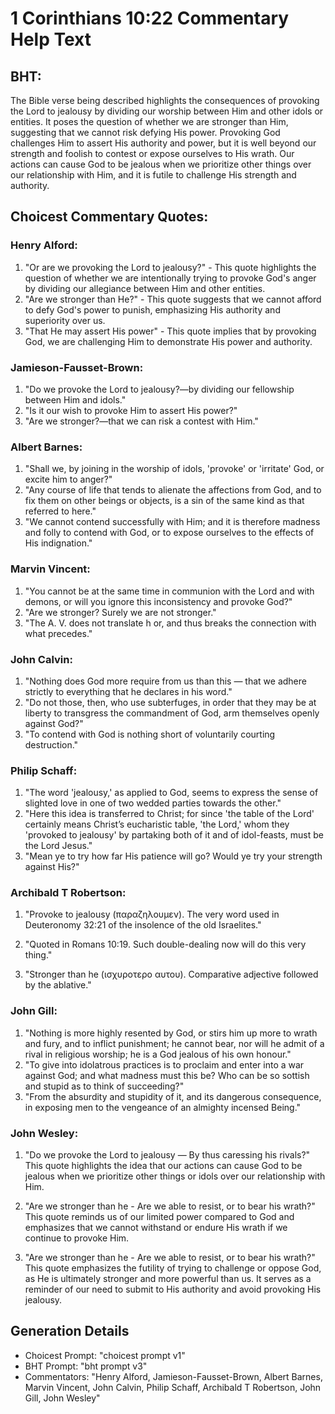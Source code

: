 # 1 Corinthians 10:22 Commentary Help Text

## BHT:
The Bible verse being described highlights the consequences of provoking the Lord to jealousy by dividing our worship between Him and other idols or entities. It poses the question of whether we are stronger than Him, suggesting that we cannot risk defying His power. Provoking God challenges Him to assert His authority and power, but it is well beyond our strength and foolish to contest or expose ourselves to His wrath. Our actions can cause God to be jealous when we prioritize other things over our relationship with Him, and it is futile to challenge His strength and authority.

## Choicest Commentary Quotes:
### Henry Alford:
1. "Or are we provoking the Lord to jealousy?" - This quote highlights the question of whether we are intentionally trying to provoke God's anger by dividing our allegiance between Him and other entities.
2. "Are we stronger than He?" - This quote suggests that we cannot afford to defy God's power to punish, emphasizing His authority and superiority over us.
3. "That He may assert His power" - This quote implies that by provoking God, we are challenging Him to demonstrate His power and authority.

### Jamieson-Fausset-Brown:
1. "Do we provoke the Lord to jealousy?—by dividing our fellowship between Him and idols." 
2. "Is it our wish to provoke Him to assert His power?" 
3. "Are we stronger?—that we can risk a contest with Him."

### Albert Barnes:
1. "Shall we, by joining in the worship of idols, 'provoke' or 'irritate' God, or excite him to anger?"
2. "Any course of life that tends to alienate the affections from God, and to fix them on other beings or objects, is a sin of the same kind as that referred to here."
3. "We cannot contend successfully with Him; and it is therefore madness and folly to contend with God, or to expose ourselves to the effects of His indignation."

### Marvin Vincent:
1. "You cannot be at the same time in communion with the Lord and with demons, or will you ignore this inconsistency and provoke God?"
2. "Are we stronger? Surely we are not stronger."
3. "The A. V. does not translate h or, and thus breaks the connection with what precedes."

### John Calvin:
1. "Nothing does God more require from us than this — that we adhere strictly to everything that he declares in his word."
2. "Do not those, then, who use subterfuges, in order that they may be at liberty to transgress the commandment of God, arm themselves openly against God?"
3. "To contend with God is nothing short of voluntarily courting destruction."

### Philip Schaff:
1. "The word 'jealousy,' as applied to God, seems to express the sense of slighted love in one of two wedded parties towards the other." 
2. "Here this idea is transferred to Christ; for since 'the table of the Lord' certainly means Christ’s eucharistic table, 'the Lord,' whom they 'provoked to jealousy' by partaking both of it and of idol-feasts, must be the Lord Jesus."
3. "Mean ye to try how far His patience will go? Would ye try your strength against His?"

### Archibald T Robertson:
1. "Provoke to jealousy (παραζηλουμεν). The very word used in Deuteronomy 32:21 of the insolence of the old Israelites." 

2. "Quoted in Romans 10:19. Such double-dealing now will do this very thing." 

3. "Stronger than he (ισχυροτερο αυτου). Comparative adjective followed by the ablative."

### John Gill:
1. "Nothing is more highly resented by God, or stirs him up more to wrath and fury, and to inflict punishment; he cannot bear, nor will he admit of a rival in religious worship; he is a God jealous of his own honour."
2. "To give into idolatrous practices is to proclaim and enter into a war against God; and what madness must this be? Who can be so sottish and stupid as to think of succeeding?"
3. "From the absurdity and stupidity of it, and its dangerous consequence, in exposing men to the vengeance of an almighty incensed Being."

### John Wesley:
1. "Do we provoke the Lord to jealousy — By thus caressing his rivals?" This quote highlights the idea that our actions can cause God to be jealous when we prioritize other things or idols over our relationship with Him.

2. "Are we stronger than he - Are we able to resist, or to bear his wrath?" This quote reminds us of our limited power compared to God and emphasizes that we cannot withstand or endure His wrath if we continue to provoke Him.

3. "Are we stronger than he - Are we able to resist, or to bear his wrath?" This quote emphasizes the futility of trying to challenge or oppose God, as He is ultimately stronger and more powerful than us. It serves as a reminder of our need to submit to His authority and avoid provoking His jealousy.


## Generation Details
- Choicest Prompt: "choicest prompt v1"
- BHT Prompt: "bht prompt v3"
- Commentators: "Henry Alford, Jamieson-Fausset-Brown, Albert Barnes, Marvin Vincent, John Calvin, Philip Schaff, Archibald T Robertson, John Gill, John Wesley"
